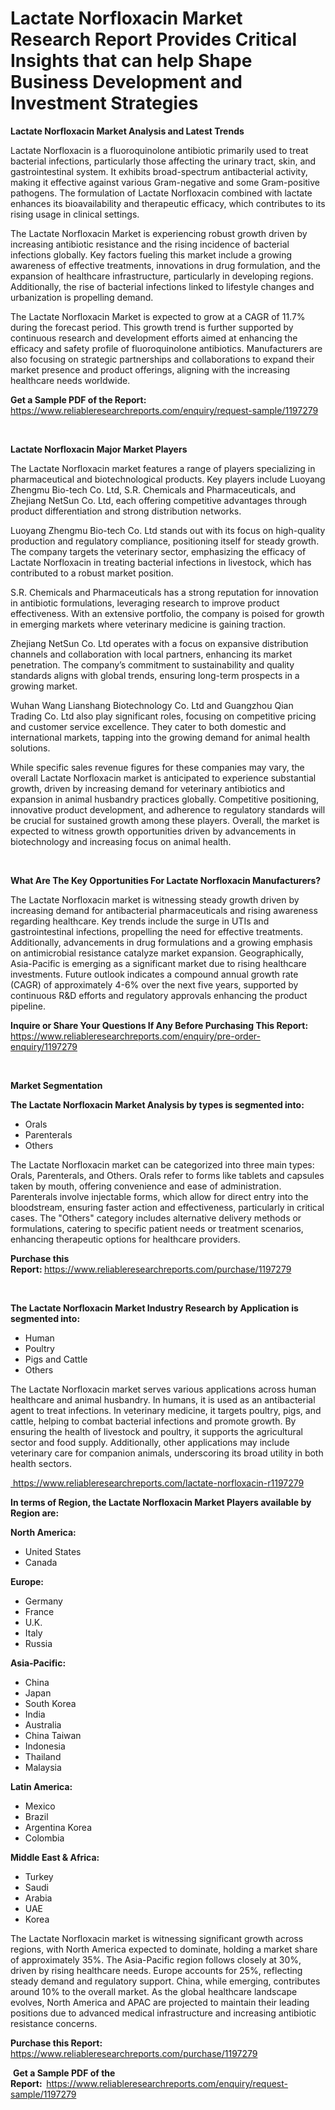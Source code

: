 <p><h1>Lactate Norfloxacin Market Research Report Provides Critical Insights that can help Shape Business Development and Investment Strategies</h1></p><p><strong>Lactate Norfloxacin Market Analysis and Latest Trends</strong></p>
<p><p>Lactate Norfloxacin is a fluoroquinolone antibiotic primarily used to treat bacterial infections, particularly those affecting the urinary tract, skin, and gastrointestinal system. It exhibits broad-spectrum antibacterial activity, making it effective against various Gram-negative and some Gram-positive pathogens. The formulation of Lactate Norfloxacin combined with lactate enhances its bioavailability and therapeutic efficacy, which contributes to its rising usage in clinical settings.</p><p>The Lactate Norfloxacin Market is experiencing robust growth driven by increasing antibiotic resistance and the rising incidence of bacterial infections globally. Key factors fueling this market include a growing awareness of effective treatments, innovations in drug formulation, and the expansion of healthcare infrastructure, particularly in developing regions. Additionally, the rise of bacterial infections linked to lifestyle changes and urbanization is propelling demand.</p><p>The Lactate Norfloxacin Market is expected to grow at a CAGR of 11.7% during the forecast period. This growth trend is further supported by continuous research and development efforts aimed at enhancing the efficacy and safety profile of fluoroquinolone antibiotics. Manufacturers are also focusing on strategic partnerships and collaborations to expand their market presence and product offerings, aligning with the increasing healthcare needs worldwide.</p></p>
<p><strong>Get a Sample PDF of the Report:&nbsp;</strong> <a href="https://www.reliableresearchreports.com/enquiry/request-sample/1197279?utm_campaign=32&utm_medium=2&utm_source=Github&utm_content=ia&utm_term=19042025&utm_id=lactate-norfloxacin">https://www.reliableresearchreports.com/enquiry/request-sample/1197279</a></p>
<p>&nbsp;</p>
<p><strong>Lactate Norfloxacin Major Market Players</strong></p>
<p><p>The Lactate Norfloxacin market features a range of players specializing in pharmaceutical and biotechnological products. Key players include Luoyang Zhengmu Bio-tech Co. Ltd, S.R. Chemicals and Pharmaceuticals, and Zhejiang NetSun Co. Ltd, each offering competitive advantages through product differentiation and strong distribution networks.</p><p>Luoyang Zhengmu Bio-tech Co. Ltd stands out with its focus on high-quality production and regulatory compliance, positioning itself for steady growth. The company targets the veterinary sector, emphasizing the efficacy of Lactate Norfloxacin in treating bacterial infections in livestock, which has contributed to a robust market position. </p><p>S.R. Chemicals and Pharmaceuticals has a strong reputation for innovation in antibiotic formulations, leveraging research to improve product effectiveness. With an extensive portfolio, the company is poised for growth in emerging markets where veterinary medicine is gaining traction. </p><p>Zhejiang NetSun Co. Ltd operates with a focus on expansive distribution channels and collaboration with local partners, enhancing its market penetration. The company’s commitment to sustainability and quality standards aligns with global trends, ensuring long-term prospects in a growing market.</p><p>Wuhan Wang Lianshang Biotechnology Co. Ltd and Guangzhou Qian Trading Co. Ltd also play significant roles, focusing on competitive pricing and customer service excellence. They cater to both domestic and international markets, tapping into the growing demand for animal health solutions.</p><p>While specific sales revenue figures for these companies may vary, the overall Lactate Norfloxacin market is anticipated to experience substantial growth, driven by increasing demand for veterinary antibiotics and expansion in animal husbandry practices globally. Competitive positioning, innovative product development, and adherence to regulatory standards will be crucial for sustained growth among these players. Overall, the market is expected to witness growth opportunities driven by advancements in biotechnology and increasing focus on animal health.</p></p>
<p>&nbsp;</p>
<p><strong>What Are The Key Opportunities For Lactate Norfloxacin Manufacturers?</strong></p>
<p><p>The Lactate Norfloxacin market is witnessing steady growth driven by increasing demand for antibacterial pharmaceuticals and rising awareness regarding healthcare. Key trends include the surge in UTIs and gastrointestinal infections, propelling the need for effective treatments. Additionally, advancements in drug formulations and a growing emphasis on antimicrobial resistance catalyze market expansion. Geographically, Asia-Pacific is emerging as a significant market due to rising healthcare investments. Future outlook indicates a compound annual growth rate (CAGR) of approximately 4-6% over the next five years, supported by continuous R&D efforts and regulatory approvals enhancing the product pipeline.</p></p>
<p><strong>Inquire or Share Your Questions If Any Before Purchasing This Report:</strong> <a href="https://www.reliableresearchreports.com/enquiry/pre-order-enquiry/1197279?utm_campaign=32&utm_medium=2&utm_source=Github&utm_content=ia&utm_term=19042025&utm_id=lactate-norfloxacin">https://www.reliableresearchreports.com/enquiry/pre-order-enquiry/1197279</a></p>
<p>&nbsp;</p>
<p><strong>Market Segmentation</strong></p>
<p><strong>The Lactate Norfloxacin Market Analysis by types is segmented into:</strong></p>
<p><ul><li>Orals</li><li>Parenterals</li><li>Others</li></ul></p>
<p><p>The Lactate Norfloxacin market can be categorized into three main types: Orals, Parenterals, and Others. Orals refer to forms like tablets and capsules taken by mouth, offering convenience and ease of administration. Parenterals involve injectable forms, which allow for direct entry into the bloodstream, ensuring faster action and effectiveness, particularly in critical cases. The "Others" category includes alternative delivery methods or formulations, catering to specific patient needs or treatment scenarios, enhancing therapeutic options for healthcare providers.</p></p>
<p><strong>Purchase this Report:&nbsp;</strong><a href="https://www.reliableresearchreports.com/purchase/1197279?utm_campaign=32&utm_medium=2&utm_source=Github&utm_content=ia&utm_term=19042025&utm_id=lactate-norfloxacin">https://www.reliableresearchreports.com/purchase/1197279</a></p>
<p>&nbsp;</p>
<p><strong>The Lactate Norfloxacin Market Industry Research by Application is segmented into:</strong></p>
<p><ul><li>Human</li><li>Poultry</li><li>Pigs and Cattle</li><li>Others</li></ul></p>
<p><p>The Lactate Norfloxacin market serves various applications across human healthcare and animal husbandry. In humans, it is used as an antibacterial agent to treat infections. In veterinary medicine, it targets poultry, pigs, and cattle, helping to combat bacterial infections and promote growth. By ensuring the health of livestock and poultry, it supports the agricultural sector and food supply. Additionally, other applications may include veterinary care for companion animals, underscoring its broad utility in both health sectors.</p></p>
<p><a href="https://www.reliableresearchreports.com/lactate-norfloxacin-r1197279?utm_campaign=32&utm_medium=2&utm_source=Github&utm_content=ia&utm_term=19042025&utm_id=lactate-norfloxacin">&nbsp;https://www.reliableresearchreports.com/lactate-norfloxacin-r1197279</a></p>
<p><strong>In terms of Region, the Lactate Norfloxacin Market Players available by Region are:</strong></p>
<p>
    <p> <strong> North America: </strong>
        <ul>
            <li>United States</li>
            <li>Canada</li>
        </ul>
        </p> 
    <p> <strong> Europe: </strong>
        <ul>
            <li>Germany</li>
            <li>France</li>
            <li>U.K.</li>
            <li>Italy</li>
            <li>Russia</li>
        </ul>
        </p> 
    <p> <strong> Asia-Pacific: </strong>
        <ul>
            <li>China</li>
            <li>Japan</li>
            <li>South Korea</li>
            <li>India</li>
            <li>Australia</li>
            <li>China Taiwan</li>
            <li>Indonesia</li>
            <li>Thailand</li>
            <li>Malaysia</li>
        </ul>
        </p> 
    <p> <strong> Latin America: </strong>
        <ul>
            <li>Mexico</li>
            <li>Brazil</li>
            <li>Argentina Korea</li>
            <li>Colombia</li>
        </ul>
        </p> 
    <p> <strong> Middle East & Africa: </strong>
        <ul>
            <li>Turkey</li>
            <li>Saudi</li>
            <li>Arabia</li>
            <li>UAE</li>
            <li>Korea</li>
        </ul>
    </p>
    </p>
<p><p>The Lactate Norfloxacin market is witnessing significant growth across regions, with North America expected to dominate, holding a market share of approximately 35%. The Asia-Pacific region follows closely at 30%, driven by rising healthcare needs. Europe accounts for 25%, reflecting steady demand and regulatory support. China, while emerging, contributes around 10% to the overall market. As the global healthcare landscape evolves, North America and APAC are projected to maintain their leading positions due to advanced medical infrastructure and increasing antibiotic resistance concerns.</p></p>
<p><strong>Purchase this Report: </strong><a href="https://www.reliableresearchreports.com/purchase/1197279?utm_campaign=32&utm_medium=2&utm_source=Github&utm_content=ia&utm_term=19042025&utm_id=lactate-norfloxacin">https://www.reliableresearchreports.com/purchase/1197279</a></p>
<p>&nbsp;<strong>Get a Sample PDF of the Report:&nbsp;&nbsp;</strong><a href="https://www.reliableresearchreports.com/enquiry/request-sample/1197279?utm_campaign=32&utm_medium=2&utm_source=Github&utm_content=ia&utm_term=19042025&utm_id=lactate-norfloxacin">https://www.reliableresearchreports.com/enquiry/request-sample/1197279</a></p>
<p><strong></strong></p>
<p><p></p><p></p><p></p></p>